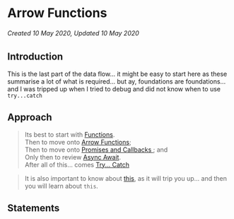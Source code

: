 # Arrow Functions

###### Created 10 May 2020, Updated 10 May 2020

## Introduction

This is the last part of the data flow... it might be easy to start here as these summarise a lot of what is required... but ay, foundations are foundations... and I was tripped up when I tried to debug and did not know when to use `try...catch`

## Approach

> Its best to start with [Functions](./code/functions.md).  
> Then to move onto [Arrow Functions](./code/arrowfunctions.md);  
> Then to move onto [Promises and Callbacks ](./code/promisescallbacks.md); and  
> Only then to review [Async Await](./code/asyncetc.md).  
> After all of this... comes [Try... Catch](./code/trycatch.md)

> It is also important to know about [this](./code/this.md), as it will trip you up... and then you will learn about `this`.

## Statements
